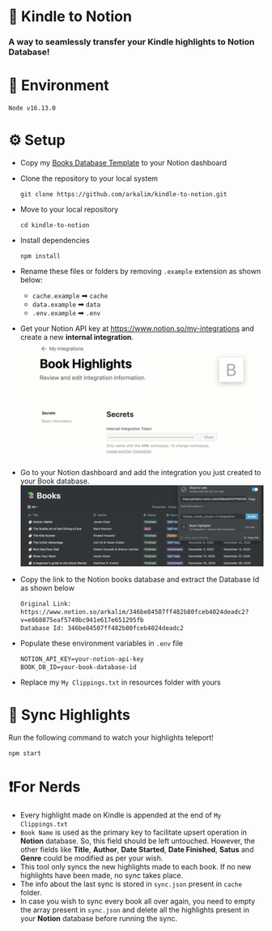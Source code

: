 # 🚀 Kindle to Notion 
### A way to seamlessly transfer your Kindle highlights to Notion Database!

# 🤖 Environment
```
Node v16.13.0
```

# ⚙️ Setup
- Copy my [Books Database Template](https://arkalim.notion.site/346be84507ff482b80fceb4024deadc2?v=e868075eaf5749bc941e617e651295fb) to your Notion dashboard 
- Clone the repository to your local system 
  ``` 
  git clone https://github.com/arkalim/kindle-to-notion.git
  ```
-  Move to your local repository
   ``` 
   cd kindle-to-notion
   ```
-  Install dependencies
   ``` 
   npm install
   ```
- Rename these files or folders by removing ```.example``` extension as shown below:
  - ```cache.example``` ➡ ```cache```
  - ```data.example``` ➡ ```data```
  - ```.env.example``` ➡ ```.env```

- Get your Notion API key at https://www.notion.so/my-integrations and create a new **internal integration**.
![](/resources/images/book-highlights-integration.png)
- Go to your Notion dashboard and add the integration you just created to your Book database.
![](/resources/images/adding-integration-to-database.png)
- Copy the link to the Notion books database and extract the Database Id as shown below
  ```
  Original Link: https://www.notion.so/arkalim/346be84507ff482b80fceb4024deadc2?v=e868075eaf5749bc941e617e651295fb
  Database Id: 346be84507ff482b80fceb4024deadc2
  ```
- Populate these environment variables in ```.env``` file
  ```
  NOTION_API_KEY=your-notion-api-key
  BOOK_DB_ID=your-book-database-id
  ```
- Replace my ```My Clippings.txt``` in resources folder with yours 

# 🔁 Sync Highlights
Run the following command to watch your highlights teleport!
```
npm start
```
# ❗️For Nerds
- Every highlight made on Kindle is appended at the end of ```My Clippings.txt```
- ```Book Name``` is used as the primary key to facilitate upsert operation in **Notion** database. So, this field should be left untouched. However, the other fields like **Title**, **Author**, **Date Started**, **Date Finished**, **Satus** and **Genre** could be modified as per your wish.
- This tool only syncs the new highlights made to each book. If no new highlights have been made, no sync takes place. 
- The info about the last sync is stored in ```sync.json``` present in ```cache``` folder.
- In case you wish to sync every book all over again, you need to empty the array present in ```sync.json``` and delete all the highlights present in your **Notion** database before running the sync. 